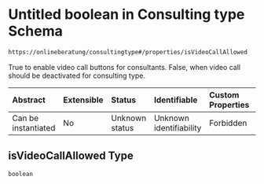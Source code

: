 # Untitled boolean in Consulting type Schema

```txt
https://onlineberatung/consultingtype#/properties/isVideoCallAllowed
```

True to enable video call buttons for consultants. False, when video call should be deactivated for consulting type.

| Abstract            | Extensible | Status         | Identifiable            | Custom Properties | Additional Properties | Access Restrictions | Defined In                                                           |
| :------------------ | :--------- | :------------- | :---------------------- | :---------------- | :-------------------- | :------------------ | :------------------------------------------------------------------- |
| Can be instantiated | No         | Unknown status | Unknown identifiability | Forbidden         | Allowed               | none                | [consulting-type.json*](consulting-type.json "open original schema") |

## isVideoCallAllowed Type

`boolean`
